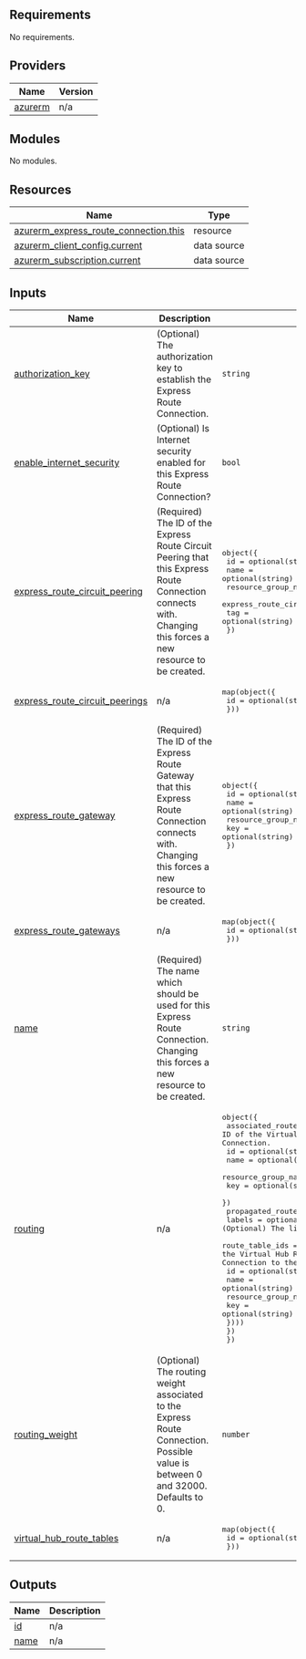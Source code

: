 <!-- BEGIN_TF_DOCS -->
## Requirements

No requirements.

## Providers

| Name | Version |
|------|---------|
| <a name="provider_azurerm"></a> [azurerm](#provider\_azurerm) | n/a |

## Modules

No modules.

## Resources

| Name | Type |
|------|------|
| [azurerm_express_route_connection.this](https://registry.terraform.io/providers/hashicorp/azurerm/latest/docs/resources/express_route_connection) | resource |
| [azurerm_client_config.current](https://registry.terraform.io/providers/hashicorp/azurerm/latest/docs/data-sources/client_config) | data source |
| [azurerm_subscription.current](https://registry.terraform.io/providers/hashicorp/azurerm/latest/docs/data-sources/subscription) | data source |

## Inputs

| Name | Description | Type | Default | Required |
|------|-------------|------|---------|:--------:|
| <a name="input_authorization_key"></a> [authorization\_key](#input\_authorization\_key) | (Optional) The authorization key to establish the Express Route Connection. | `string` | n/a | yes |
| <a name="input_enable_internet_security"></a> [enable\_internet\_security](#input\_enable\_internet\_security) | (Optional) Is Internet security enabled for this Express Route Connection? | `bool` | `false` | no |
| <a name="input_express_route_circuit_peering"></a> [express\_route\_circuit\_peering](#input\_express\_route\_circuit\_peering) | (Required) The ID of the Express Route Circuit Peering that this Express Route Connection connects with. Changing this forces a new resource to be created. | <pre>object({<br>    id                         = optional(string)<br>    name                       = optional(string)<br>    resource_group_name        = optional(string)<br>    express_route_circuit_name = optional(string)<br>    tag                        = optional(string)<br>  })</pre> | n/a | yes |
| <a name="input_express_route_circuit_peerings"></a> [express\_route\_circuit\_peerings](#input\_express\_route\_circuit\_peerings) | n/a | <pre>map(object({<br>    id = optional(string)<br>  }))</pre> | `{}` | no |
| <a name="input_express_route_gateway"></a> [express\_route\_gateway](#input\_express\_route\_gateway) | (Required) The ID of the Express Route Gateway that this Express Route Connection connects with. Changing this forces a new resource to be created. | <pre>object({<br>    id                  = optional(string)<br>    name                = optional(string)<br>    resource_group_name = optional(string)<br>    key                 = optional(string)<br>  })</pre> | n/a | yes |
| <a name="input_express_route_gateways"></a> [express\_route\_gateways](#input\_express\_route\_gateways) | n/a | <pre>map(object({<br>    id = optional(string)<br>  }))</pre> | `{}` | no |
| <a name="input_name"></a> [name](#input\_name) | (Required) The name which should be used for this Express Route Connection. Changing this forces a new resource to be created. | `string` | n/a | yes |
| <a name="input_routing"></a> [routing](#input\_routing) | n/a | <pre>object({<br>    associated_route_table = object({ # (Optional) The ID of the Virtual Hub Route Table associated with this Express Route Connection.<br>      id                  = optional(string)<br>      name                = optional(string)<br>      resource_group_name = optional(string)<br>      key                 = optional(string)<br>    })<br>    propagated_route_table = object({<br>      labels = optional(string)                # (Optional) The list of labels to logically group route tables.<br>      route_table_ids = optional(list(object({ # (Optional) A list of IDs of the Virtual Hub Route Table to propagate routes from Express Route Connection to the route table.<br>        id                  = optional(string)<br>        name                = optional(string)<br>        resource_group_name = optional(string)<br>        key                 = optional(string)<br>      })))<br>    })<br>  })</pre> | `null` | no |
| <a name="input_routing_weight"></a> [routing\_weight](#input\_routing\_weight) | (Optional) The routing weight associated to the Express Route Connection. Possible value is between 0 and 32000. Defaults to 0. | `number` | `0` | no |
| <a name="input_virtual_hub_route_tables"></a> [virtual\_hub\_route\_tables](#input\_virtual\_hub\_route\_tables) | n/a | <pre>map(object({<br>    id = optional(string)<br>  }))</pre> | `{}` | no |

## Outputs

| Name | Description |
|------|-------------|
| <a name="output_id"></a> [id](#output\_id) | n/a |
| <a name="output_name"></a> [name](#output\_name) | n/a |
<!-- END_TF_DOCS -->